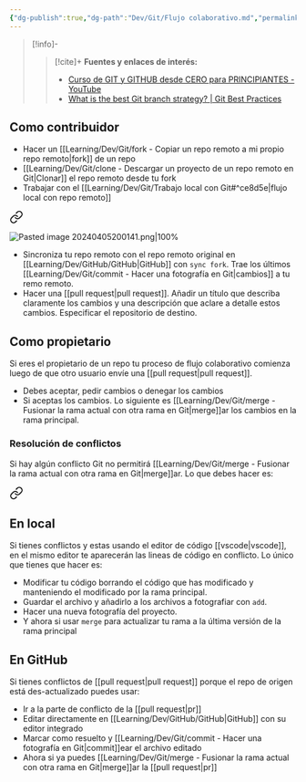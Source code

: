```yaml
---
{"dg-publish":true,"dg-path":"Dev/Git/Flujo colaborativo.md","permalink":"/dev/git/flujo-colaborativo/","created":"2024-04-04T14:22","updated":"2024-04-10T17:41"}
---
```



> [!info]-
>> [!cite]+ **Fuentes y enlaces de interés:**
>> - [Curso de GIT y GITHUB desde CERO para PRINCIPIANTES - YouTube](https://youtube.com/watch?v=3GymExBkKjE)
>> - [What is the best Git branch strategy? | Git Best Practices](https://www.gitkraken.com/learn/git/best-practices/git-branch-strategy)

## Como contribuidor

- Hacer un [[Learning/Dev/Git/fork - Copiar un repo remoto a mi propio repo remoto\|fork]] de un repo 
- [[Learning/Dev/Git/clone - Descargar un proyecto de un repo remoto en Git\|Clonar]] el repo remoto desde tu fork
- Trabajar con el [[Learning/Dev/Git/Trabajo local con Git#^ce8d5e\|flujo local con repo remoto]]
   
<div class="transclusion internal-embed is-loaded"><a class="markdown-embed-link" href="/dev/git/trabajo-local-con-git/#ce8d5e" aria-label="Open link"><svg xmlns="http://www.w3.org/2000/svg" width="24" height="24" viewBox="0 0 24 24" fill="none" stroke="currentColor" stroke-width="2" stroke-linecap="round" stroke-linejoin="round" class="svg-icon lucide-link"><path d="M10 13a5 5 0 0 0 7.54.54l3-3a5 5 0 0 0-7.07-7.07l-1.72 1.71"></path><path d="M14 11a5 5 0 0 0-7.54-.54l-3 3a5 5 0 0 0 7.07 7.07l1.71-1.71"></path></svg></a><div class="markdown-embed">



![Pasted image 20240405200141.png|100%](/img/user/Engine/Attachments/Pasted%20image%2020240405200141.png) 

</div></div>

- Sincroniza tu repo remoto con el repo remoto original en [[Learning/Dev/GitHub/GitHub\|GitHub]] con `sync fork`. Trae los últimos [[Learning/Dev/Git/commit - Hacer una fotografía en Git\|cambios]] a tu remo remoto.
- Hacer una [[pull request\|pull request]]. Añadir un título que describa claramente los cambios y una descripción que aclare a detalle estos cambios. Especificar el repositorio de destino.

## Como propietario
Si eres el propietario de un repo tu proceso de flujo colaborativo comienza luego de que otro usuario envíe una [[pull request\|pull request]].
- Debes aceptar, pedir cambios o denegar los cambios
- Si aceptas los cambios. Lo siguiente es [[Learning/Dev/Git/merge - Fusionar la rama actual con otra rama en Git\|merge]]ar los cambios en la rama principal.

### Resolución de conflictos
Si hay algún conflicto Git no permitirá [[Learning/Dev/Git/merge - Fusionar la rama actual con otra rama en Git\|merge]]ar. Lo que debes hacer es:

<div class="transclusion internal-embed is-loaded"><a class="markdown-embed-link" href="/dev/git/resolver-conflictos-en-git/" aria-label="Open link"><svg xmlns="http://www.w3.org/2000/svg" width="24" height="24" viewBox="0 0 24 24" fill="none" stroke="currentColor" stroke-width="2" stroke-linecap="round" stroke-linejoin="round" class="svg-icon lucide-link"><path d="M10 13a5 5 0 0 0 7.54.54l3-3a5 5 0 0 0-7.07-7.07l-1.72 1.71"></path><path d="M14 11a5 5 0 0 0-7.54-.54l-3 3a5 5 0 0 0 7.07 7.07l1.71-1.71"></path></svg></a><div class="markdown-embed">




## En local
Si tienes conflictos y estas usando el editor de código [[vscode\|vscode]], en el mismo editor te aparecerán las lineas de código en conflicto. Lo único que tienes que hacer es:
- Modificar tu código borrando el código que has modificado y manteniendo el modificado por la rama principal.
- Guardar el archivo y añadirlo a los archivos a fotografiar con `add`.
- Hacer una nueva fotografía del proyecto.
- Y ahora si usar `merge` para actualizar tu rama a la última versión de la rama principal

## En GitHub
Si tienes conflictos de [[pull request\|pull request]] porque el repo de origen está des-actualizado puedes usar:
- Ir a la parte de conflicto de la [[pull request\|pr]] 
- Editar directamente en [[Learning/Dev/GitHub/GitHub\|GitHub]] con su editor integrado
- Marcar como resuelto y [[Learning/Dev/Git/commit - Hacer una fotografía en Git\|commit]]ear el archivo editado
- Ahora si ya puedes [[Learning/Dev/Git/merge - Fusionar la rama actual con otra rama en Git\|merge]]ar la [[pull request\|pr]] 

</div></div>
 
